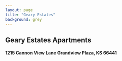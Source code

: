 ```yaml
---
layout: page
title: "Geary Estates"
background: grey
---
```


<h2 class="center">Geary Estates Apartments</h2>
<h4 class="center">1215 Cannon View Lane Grandview Plaza, KS 66441</h4>

